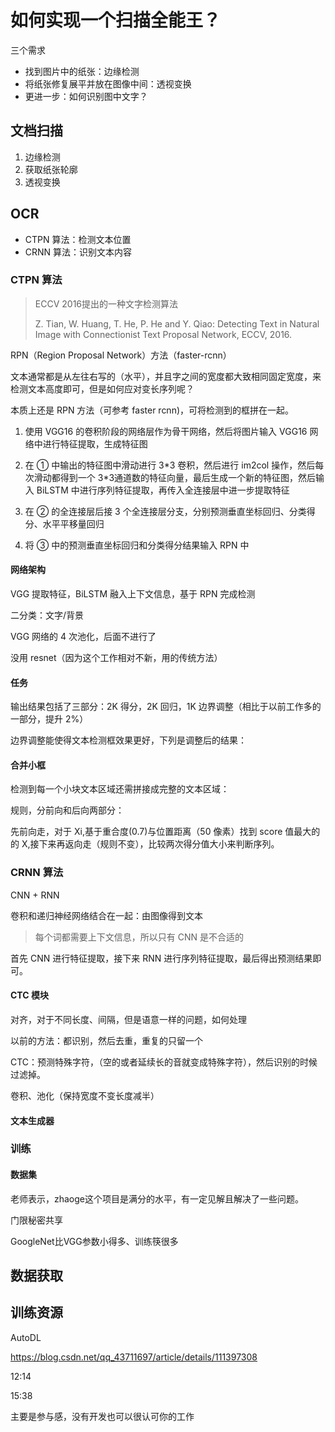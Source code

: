 # 如何实现一个扫描全能王？

三个需求

- 找到图片中的纸张：边缘检测
- 将纸张修复展平并放在图像中间：透视变换
- 更进一步：如何识别图中文字？

## 文档扫描

1. 边缘检测
2. 获取纸张轮廓
3. 透视变换

## OCR

- CTPN 算法：检测文本位置
- CRNN 算法：识别文本内容

### CTPN 算法

> ECCV 2016提出的一种文字检测算法
>
> Z. Tian, W. Huang, T. He, P. He and Y. Qiao: Detecting Text in Natural Image with Connectionist Text Proposal Network, ECCV, 2016.

RPN（Region Proposal Network）方法（faster-rcnn）

文本通常都是从左往右写的（水平），并且字之间的宽度都大致相同固定宽度，来检测文本高度即可，但是如何应对变长序列呢？

本质上还是 RPN 方法（可参考 faster rcnn)，可将检测到的框拼在一起。

1.  使用 VGG16 的卷积阶段的网络层作为骨干网络，然后将图片输入 VGG16 网络中进行特征提取，生成特征图

2.  在 ① 中输出的特征图中滑动进行 3\*3 卷积，然后进行 im2col 操作，然后每次滑动都得到一个 3\*3通道数的特征向量，最后生成一个新的特征图，然后输入 BiLSTM 中进行序列特征提取，再传入全连接层中进一步提取特征

3.  在 ② 的全连接层后接 3 个全连接层分支，分别预测垂直坐标回归、分类得分、水平平移量回归

4. 将 ③ 中的预测垂直坐标回归和分类得分结果输入 RPN 中

#### 网络架构

VGG 提取特征，BiLSTM 融入上下文信息，基于 RPN 完成检测

二分类：文字/背景

VGG 网络的 4 次池化，后面不进行了

没用 resnet（因为这个工作相对不新，用的传统方法）

#### 任务

输出结果包括了三部分：2K 得分，2K 回归，1K 边界调整（相比于以前工作多的一部分，提升 2%）

边界调整能使得文本检测框效果更好，下列是调整后的结果：

#### 合并小框

检测到每一个小块文本区域还需拼接成完整的文本区域：

规则，分前向和后向两部分：

先前向走，对于 Xi,基于重合度(0.7)与位置距离（50 像素）找到 score 值最大的的 X,接下来再返向走（规则不变），比较两次得分值大小来判断序列。

### CRNN 算法

CNN + RNN

卷积和递归神经网络结合在一起：由图像得到文本

> 每个词都需要上下文信息，所以只有 CNN 是不合适的

首先 CNN 进行特征提取，接下来 RNN 进行序列特征提取，最后得出预测结果即可。

#### CTC 模块

对齐，对于不同长度、间隔，但是语意一样的问题，如何处理

以前的方法：都识别，然后去重，重复的只留一个

CTC：预测特殊字符，（空的或者延续长的音就变成特殊字符），然后识别的时候过滤掉。

卷积、池化（保持宽度不变长度减半）

#### 文本生成器

### 训练

#### 数据集



老师表示，zhaoge这个项目是满分的水平，有一定见解且解决了一些问题。

门限秘密共享



GoogleNet比VGG参数小得多、训练筷很多

## 数据获取





## 训练资源

AutoDL

https://blog.csdn.net/qq_43711697/article/details/111397308



12:14



15:38

主要是参与感，没有开发也可以很认可你的工作




